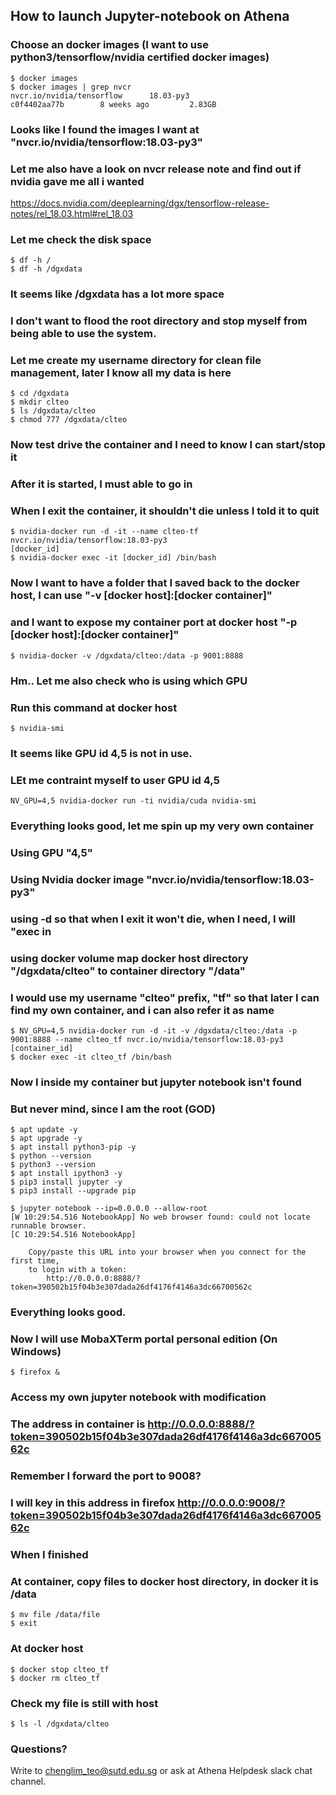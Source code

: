 ## How to launch Jupyter-notebook on Athena

### Choose an docker images (I want to use python3/tensorflow/nvidia certified docker images)
```
$ docker images 
$ docker images | grep nvcr
nvcr.io/nvidia/tensorflow      18.03-py3                                 c0f4402aa77b        8 weeks ago         2.83GB
```

### Looks like I found the images I want at "nvcr.io/nvidia/tensorflow:18.03-py3"
### Let me also have a look on nvcr release note and find out if nvidia gave me all i wanted
https://docs.nvidia.com/deeplearning/dgx/tensorflow-release-notes/rel_18.03.html#rel_18.03

### Let me check the disk space
```
$ df -h /
$ df -h /dgxdata
```

### It seems like /dgxdata has a lot more space
### I don't want to flood the root directory and stop myself from being able to use the system.
### Let me create my username directory for clean file management, later I know all my data is here
```
$ cd /dgxdata
$ mkdir clteo
$ ls /dgxdata/clteo
$ chmod 777 /dgxdata/clteo
```

### Now test drive the container and I need to know I can start/stop it
### After it is started, I must able to go in
### When I exit the container, it shouldn't die unless I told it to quit
```
$ nvidia-docker run -d -it --name clteo-tf nvcr.io/nvidia/tensorflow:18.03-py3
[docker_id]
$ nvidia-docker exec -it [docker_id] /bin/bash
```

### Now I want to have a folder that I saved back to the docker host, I can use "-v [docker host]:[docker container]"
### and I want to expose my container port at docker host "-p [docker host]:[docker container]"
```
$ nvidia-docker -v /dgxdata/clteo:/data -p 9001:8888
```

### Hm.. Let me also check who is using which GPU
### Run this command at docker host
```
$ nvidia-smi
```

### It seems like GPU id 4,5 is not in use.
### LEt me contraint myself to user GPU id 4,5
```
NV_GPU=4,5 nvidia-docker run -ti nvidia/cuda nvidia-smi
```

### Everything looks good, let me spin up my very own container
### Using GPU "4,5"
### Using Nvidia docker image "nvcr.io/nvidia/tensorflow:18.03-py3"
### using -d so that when I exit it won't die, when I need, I will "exec in
### using docker volume map docker host directory "/dgxdata/clteo" to container directory "/data"
### I would use my username "clteo" prefix, "tf" so that later I can find my own container, and i can also refer it as name

```
$ NV_GPU=4,5 nvidia-docker run -d -it -v /dgxdata/clteo:/data -p 9001:8888 --name clteo_tf nvcr.io/nvidia/tensorflow:18.03-py3 
[container_id]
$ docker exec -it clteo_tf /bin/bash
```

### Now I inside my container but jupyter notebook isn't found
### But never mind, since I am the root (GOD)
```
$ apt update -y
$ apt upgrade -y
$ apt install python3-pip -y
$ python --version
$ python3 --version
$ apt install ipython3 -y
$ pip3 install jupyter -y
$ pip3 install --upgrade pip

$ jupyter notebook --ip=0.0.0.0 --allow-root
[W 10:29:54.516 NotebookApp] No web browser found: could not locate runnable browser.
[C 10:29:54.516 NotebookApp]

    Copy/paste this URL into your browser when you connect for the first time,
    to login with a token:
        http://0.0.0.0:8888/?token=390502b15f04b3e307dada26df4176f4146a3dc66700562c
```

### Everything looks good.
### Now I will use MobaXTerm portal personal edition (On Windows)
```
$ firefox &
```

### Access my own jupyter notebook with modification
### The address in container is http://0.0.0.0:8888/?token=390502b15f04b3e307dada26df4176f4146a3dc66700562c
### Remember I forward the port to 9008?
### I will key in this address in firefox http://0.0.0.0:9008/?token=390502b15f04b3e307dada26df4176f4146a3dc66700562c

### When I finished
### At container, copy files to docker host directory, in docker it is /data
```
$ mv file /data/file
$ exit
```

### At docker host
```
$ docker stop clteo_tf
$ docker rm clteo_tf
```

### Check my file is still with host
```
$ ls -l /dgxdata/clteo
```

### Questions?
Write to chenglim_teo@sutd.edu.sg or ask at Athena Helpdesk slack chat channel.
